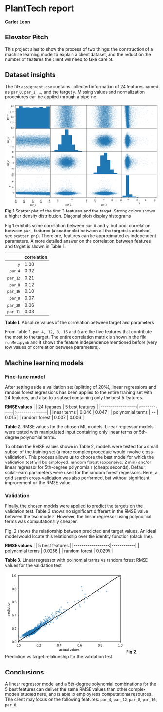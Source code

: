 # PlantTech report
__Carlos Leon__


## Elevator Pitch

This project aims to show the process of two things: the construction of a machine learning model to explain a client dataset, and the reduction the number of features the client will need to take care of.


## Dataset insights
The file `assignment.csv` contains collected information of 24 features named as `par_0`, `par_1`, ..., and the target `y`. Missing values and normalization procedures can be applied through a pipeline. 

![](plots_par_012y.png)
__Fig.1__ Scatter plot of the first 3 features and the target.  Strong colors shows a higher density distribution. Diagonal plots display histograms

Fig.1 exhibits some correlation between `par_0` and `y`, but poor correlation between `par_` features (a scatter plot between all the targets is attached, see `scatter.png`). Therefore, features can be approximated as independent parameters. A more detailed answer on the correlation between features and target is shown in Table 1.

|            | correlation  |
|-----------:|:-------------|
|  `y`       | 1.00         |
|  `par_4`   | 0.32         |
|  `par_12`  | 0.21         |
|  `par_8`   | 0.12         |
|  `par_16`  | 0.10         |
|  `par_0`   | 0.07         |
|  `par_20`  | 0.06         |
|  `par_11`  | 0.03         |

__Table 1__. Absolute values of the correlation between target and parameters

From Table 1, `par_4, 12, 8, 16` and `0` are the five features that contribute the most to the target. The entire correlation matrix is shown in the file `runMe.ipynb` and it shows the feature independence mentioned before (very low values of correlation between parameters).

## Machine learning models
### Fine-tune model
After setting aside a validation set (splitting of 20%), linear regressions and random forest regressions has been applied to the entire training set with 24 features, and also to a subset containing only the best 5 features. 

__RMSE values__
|                   | 24 features  | 5 best features |
|------------------:|:-------------|:----------------|
|  linear terms     | 0.046       | 0.047            |
|  polynomial terms | --          | 0.015            |
|  random forest    | 0.007       | 0.006            |

__Table 2__. RMSE values for the chosen ML models. Linear regressor models were tested with manipulated input containing only linear terms or 5th-degree polynomial terms.

To obtain the RMSE values shown in Table 2, models were tested for a small subset of the training set (a more complex procedure would involve cross-validation). This process allows us to choose the best model for which the validation test will be employed: random forest (expensive: 2 min) and/or linear regressor for 5th-degree polynomials (cheap: seconds). Default scikit-learn parameters were used for the random forest regressors. Here, a grid search cross-validation was also performed, but without significant improvement on the RMSE value.

### Validation

Finally, the chosen models were applied to predict the targets on the validation test. Table 3 shows no significant different in the RMSE value between the two models. However, the linear regressor using polynomial terms was computationally cheaper. 

Fig. 2 shows the relationship between predicted and target values. An ideal model would locate this relationship over the identity function (black line).

__RMSE values__
|                   | 5 best features |
|------------------:|------------|
|  polynomial terms | 0.0286     |
|  random forest    | 0.0295     |

__Table 3__. Linear regressor with polinomial terms vs random forest RMSE values for the validation test

![](poly_validation.png)
__Fig 2__. Prediction vs target relationship for the validation test


## Conclusions
A linear regressor model and a 5th-degree polynomial combinations for the 5 best features can deliver the same RMSE values than other complex models studied here, and is able to employ less computational resources. The client may focus on the following features: `par_4`, `par_12`, `par_8`, `par_16`, `par_0`.
